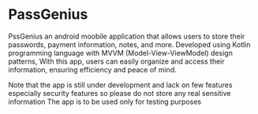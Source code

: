 # PassGenius
PssGenius an android moobile application that allows users to store their passwords, payment information, notes, and more. Developed using Kotlin programming language with MVVM (Model-View-ViewModel) design patterns, With this app, users can easily organize and access their information, ensuring efficiency and peace of mind.

Note that the app is still under development and lack on few features especially security features so please do not store any real sensitive information
The app is to be used only for testing purposes 

